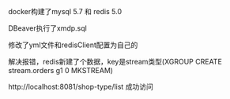 docker构建了mysql 5.7 和 redis 5.0

DBeaver执行了xmdp.sql

修改了yml文件和redisClient配置为自己的

解决报错，redis新建了个数据，key是stream类型(XGROUP CREATE stream.orders g1 0 MKSTREAM)

http://localhost:8081/shop-type/list   成功访问
